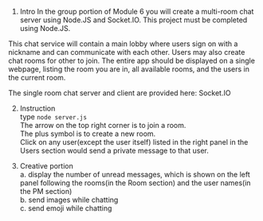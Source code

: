 1. Intro
In the group portion of Module 6 you will create a multi-room chat server using Node.JS and Socket.IO. This project must be completed using Node.JS.

This chat service will contain a main lobby where users sign on with a nickname and can communicate with each other. Users may also create chat rooms for other to join. The entire app should be displayed on a single webpage, listing the room you are in, all available rooms, and the users in the current room.

The single room chat server and client are provided here: Socket.IO

2. Instruction  
type `node server.js`   
The arrow on the top right corner is to join a room.  
The plus symbol is to create a new room.   
Click on any user(except the user itself) listed in the right panel in the Users section would send a private message to that user.

3. Creative portion  
    a. display the number of unread messages, which is shown on the left panel following the rooms(in the Room section) and the user names(in the PM section)  
    b. send images while chatting  
    c. send emoji while chatting 
    
